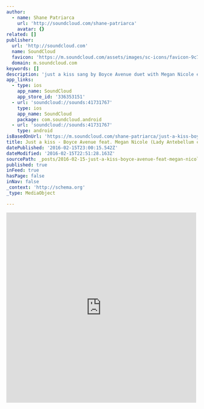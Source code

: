 ```yaml
---
author:
  - name: Shane Patriarca
    url: 'http://soundcloud.com/shane-patriarca'
    avatar: {}
related: []
publisher:
  url: 'http://soundcloud.com'
  name: SoundCloud
  favicon: 'https://m.soundcloud.com/assets/images/sc-icons/favicon-9c79c761.ico'
  domain: m.soundcloud.com
keywords: []
description: 'just a kiss sang by Boyce Avenue duet with Megan Nicole enjoy!'
app_links:
  - type: ios
    app_name: SoundCloud
    app_store_id: '336353151'
  - url: 'soundcloud://sounds:41731767'
    type: ios
    app_name: SoundCloud
    package: com.soundcloud.android
  - url: 'soundcloud://sounds:41731767'
    type: android
isBasedOnUrl: 'https://m.soundcloud.com/shane-patriarca/just-a-kiss-boyce-avenue-feat'
title: Just a kiss - Boyce Avenue feat. Megan Nicole (Lady Antebellum cover) by Shane Patriarca
datePublished: '2016-02-15T23:00:15.542Z'
dateModified: '2016-02-15T22:51:28.163Z'
sourcePath: _posts/2016-02-15-just-a-kiss-boyce-avenue-feat-megan-nicole-lady-antebell.md
published: true
inFeed: true
hasPage: false
inNav: false
_context: 'http://schema.org'
_type: MediaObject

---
```

<iframe src="https://cdn.embedly.com/widgets/media.html?src=https%3A%2F%2Fw.soundcloud.com%2Fplayer%2F%3Fvisual%3Dtrue%26url%3Dhttp%253A%252F%252Fapi.soundcloud.com%252Ftracks%252F41731767%26show_artwork%3Dtrue&amp;url=https%3A%2F%2Fm.soundcloud.com%2Fshane-patriarca%2Fjust-a-kiss-boyce-avenue-feat&amp;image=http%3A%2F%2Fi1.sndcdn.com%2Fartworks-000020930845-iu71c5-t500x500.jpg&amp;key=b7d04c9b404c499eba89ee7072e1c4f7&amp;type=text%2Fhtml&amp;schema=soundcloud" width="500" height="500" scrolling="no" frameborder="0" allowfullscreen="allowfullscreen" style=""></iframe>